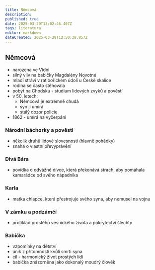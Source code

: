 ```yaml
---
title: Němcová
description: 
published: true
date: 2025-03-29T13:02:46.407Z
tags: literatura
editor: markdown
dateCreated: 2025-03-29T12:50:38.857Z
---
```


## Němcová
- narozena ve Vídni
- silný vliv na babičky Magdalény Novotné
- mladí stráví v ratibořickém údolí u České skalice
- rodina se často stěhovala
- pobyt na Chodsku - studium lidových zvyků a pověstí
- v 50. letech:
	- Němcová je extrémně chudá
	- syn ji umírá
	- stálý dozor policie
- 1862 - umírá na vyčerpání

### Národní báchorky a pověsti
- několik druhů lidové slovesnosti (hlavně pohádky)
- snaha o vlastní převyprávění

### Divá Bára
- povídka o odvážné dívce, která překonává strach, aby pomáhala kamarádce od svého nápadníka
	
### Karla
- matka chlapce, která přestrojuje svého syna, aby nemusel na vojnu

### V zámku a podzámčí
- protiklad prostého vesnického života a pokrytectví šlechty

### Babička
- vzpomínky na dětství
- únik z přítomnosti kvůli smrti syna
- cíl - harmonický život prostých lidí
- babička znázorněna jako dokonalý moudrý člověk